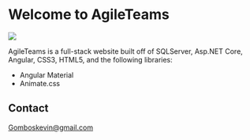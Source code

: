 
# Welcome to AgileTeams

![](https://repository-images.githubusercontent.com/285399138/9c38c280-8b42-11eb-95e7-502de7ffde2e)


AgileTeams is a full-stack website built off of SQLServer, Asp.NET Core, Angular, CSS3, HTML5, and the following libraries:

- Angular Material
- Animate.css

## Contact

Gomboskevin@gmail.com

